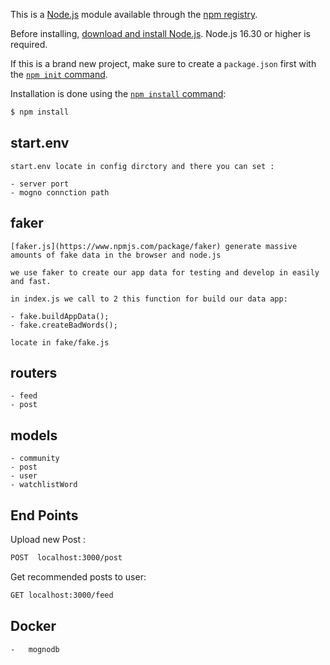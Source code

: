 This is a [Node.js](https://nodejs.org/en/) module available through the
[npm registry](https://www.npmjs.com/).

Before installing, [download and install Node.js](https://nodejs.org/en/download/).
Node.js 16.30 or higher is required.

If this is a brand new project, make sure to create a `package.json` first with
the [`npm init` command](https://docs.npmjs.com/creating-a-package-json-file).

Installation is done using the
[`npm install` command](https://docs.npmjs.com/getting-started/installing-npm-packages-locally):

```bash
$ npm install
```

## start.env

    start.env locate in config dirctory and there you can set :

    - server port
    - mogno connction path

## faker

    [faker.js](https://www.npmjs.com/package/faker) generate massive amounts of fake data in the browser and node.js

    we use faker to create our app data for testing and develop in easily and fast.

    in index.js we call to 2 this function for build our data app:

    - fake.buildAppData();
    - fake.createBadWords();

    locate in fake/fake.js

## routers

    - feed
    - post

## models

    - community
    - post
    - user
    - watchlistWord

## End Points

Upload new Post :

```bash
POST  localhost:3000/post
```

Get recommended posts to user:

```bash
GET localhost:3000/feed
```

## Docker

    -   mognodb
